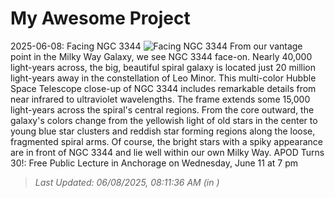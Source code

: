 # My Awesome Project

<!-- APOD Start -->
2025-06-08: Facing NGC 3344
![Facing NGC 3344](https://apod.nasa.gov/apod/image/2506/NGC3344_hst2048.jpg)
From our vantage point in the Milky Way Galaxy, we see NGC 3344 face-on. Nearly 40,000 light-years across, the big, beautiful spiral galaxy is located just 20 million light-years away in the constellation of Leo Minor. This multi-color Hubble Space Telescope close-up of NGC 3344 includes remarkable details from near infrared to ultraviolet wavelengths. The frame extends some 15,000 light-years across the spiral's central regions. From the core outward, the galaxy's colors change from the yellowish light of old stars in the center to young blue star clusters and reddish star forming regions along the loose, fragmented spiral arms. Of course, the bright stars with a spiky appearance are in front of NGC 3344 and lie well within our own Milky Way.   APOD Turns 30!: Free Public Lecture in Anchorage on Wednesday, June 11 at 7 pm
> _Last Updated: 06/08/2025, 08:11:36 AM (in )_
<!-- APOD End -->
